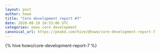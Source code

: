 ```yaml
---
layout: post
author: howo
title: "Core development report #7"
date: 2020-08-18 16:53:06 UTC
categories: news core development
canonical_url: https://peakd.com/hive/@howo/core-development-report-7
---
```

{% hive howo/core-development-report-7 %}
